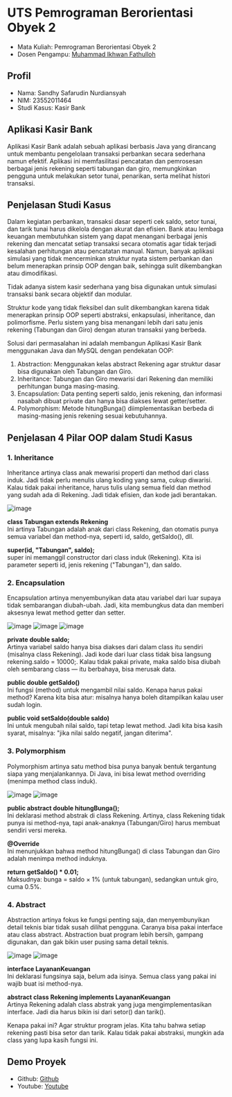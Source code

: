 # UTS Pemrograman Berorientasi Obyek 2
<ul>
  <li>Mata Kuliah: Pemrograman Berorientasi Obyek 2</li>
  <li>Dosen Pengampu: <a href="https://github.com/Muhammad-Ikhwan-Fathulloh">Muhammad Ikhwan Fathulloh</a></li>
</ul>

## Profil
<ul>
  <li>Nama: Sandhy Safarudin Nurdiansyah</li>
  <li>NIM: 23552011464</li>
  <li>Studi Kasus: Kasir Bank</li>
</ul>

## Aplikasi Kasir Bank
<p>Aplikasi Kasir Bank adalah sebuah aplikasi berbasis Java yang dirancang untuk membantu pengelolaan transaksi perbankan secara sederhana namun efektif. Aplikasi ini memfasilitasi pencatatan dan pemrosesan berbagai jenis rekening seperti tabungan dan giro, memungkinkan pengguna untuk melakukan setor tunai, penarikan, serta melihat histori transaksi.</p>

## Penjelasan Studi Kasus
<p>Dalam kegiatan perbankan, transaksi dasar seperti cek saldo, setor tunai, dan tarik tunai harus dikelola dengan akurat dan efisien. Bank atau lembaga keuangan membutuhkan sistem yang dapat menangani berbagai jenis rekening dan mencatat setiap transaksi secara otomatis agar tidak terjadi kesalahan perhitungan atau pencatatan manual. Namun, banyak aplikasi simulasi yang tidak mencerminkan struktur nyata sistem perbankan dan belum menerapkan prinsip OOP dengan baik, sehingga sulit dikembangkan atau dimodifikasi.

Tidak adanya sistem kasir sederhana yang bisa digunakan untuk simulasi transaksi bank secara objektif dan modular.

Struktur kode yang tidak fleksibel dan sulit dikembangkan karena tidak menerapkan prinsip OOP seperti abstraksi, enkapsulasi, inheritance, dan polimorfisme. Perlu sistem yang bisa menangani lebih dari satu jenis rekening (Tabungan dan Giro) dengan aturan transaksi yang berbeda.

Solusi dari permasalahan ini adalah membangun Aplikasi Kasir Bank menggunakan Java dan MySQL dengan pendekatan OOP:
1. Abstraction: Menggunakan kelas abstract Rekening agar struktur dasar bisa digunakan oleh Tabungan dan Giro.
2. Inheritance: Tabungan dan Giro mewarisi dari Rekening dan memiliki perhitungan bunga masing-masing.
3. Encapsulation: Data penting seperti saldo, jenis rekening, dan informasi nasabah dibuat private dan hanya bisa diakses lewat getter/setter.
4. Polymorphism: Metode hitungBunga() diimplementasikan berbeda di masing-masing jenis rekening sesuai kebutuhannya.
</p>

## Penjelasan 4 Pilar OOP dalam Studi Kasus

### 1. Inheritance
<p>Inheritance artinya class anak mewarisi properti dan method dari class induk. Jadi tidak perlu menulis ulang koding yang sama, cukup diwarisi.
Kalau tidak pakai inheritance, harus tulis ulang semua field dan method yang sudah ada di Rekening. Jadi tidak efisien, dan kode jadi berantakan.

![image](https://github.com/user-attachments/assets/980cbfc0-df86-4403-be74-cd7a983ff243)
  
<strong>class Tabungan extends Rekening</strong><br>
Ini artinya Tabungan adalah anak dari class Rekening, dan otomatis punya semua variabel dan method-nya, seperti id, saldo, getSaldo(), dll.

<strong>super(id, "Tabungan", saldo);</strong><br>
super ini memanggil constructor dari class induk (Rekening). Kita isi parameter seperti id, jenis rekening ("Tabungan"), dan saldo.
</p>

### 2. Encapsulation
<p>Encapsulation artinya menyembunyikan data atau variabel dari luar supaya tidak sembarangan diubah-ubah. Jadi, kita membungkus data dan memberi aksesnya lewat method getter dan setter.

![image](https://github.com/user-attachments/assets/53a572f6-e3e2-4cd9-9a28-f91bea75aedc)
![image](https://github.com/user-attachments/assets/61c4164b-3a60-4184-8333-5830b85b4466)
![image](https://github.com/user-attachments/assets/604182b2-58ff-4ba4-bd06-f6594f818fc6)

<strong>private double saldo;</strong><br>
Artinya variabel saldo hanya bisa diakses dari dalam class itu sendiri (misalnya class Rekening). Jadi kode dari luar class tidak bisa langsung rekening.saldo = 10000;.
Kalau tidak pakai private, maka saldo bisa diubah oleh sembarang class — itu berbahaya, bisa merusak data.

<strong>public double getSaldo()</strong><br>
Ini fungsi (method) untuk mengambil nilai saldo. Kenapa harus pakai method? Karena kita bisa atur: misalnya hanya boleh ditampilkan kalau user sudah login.

<strong>public void setSaldo(double saldo)</strong><br>
Ini untuk mengubah nilai saldo, tapi tetap lewat method. Jadi kita bisa kasih syarat, misalnya: "jika nilai saldo negatif, jangan diterima".
</p>

### 3. Polymorphism
<p>Polymorphism artinya satu method bisa punya banyak bentuk tergantung siapa yang menjalankannya. Di Java, ini bisa lewat method overriding (menimpa method class induk).

![image](https://github.com/user-attachments/assets/a40782d3-916c-49e8-95ee-520a4e9854ed)
![image](https://github.com/user-attachments/assets/8713bec4-38f1-4abd-8f7f-02ae62815f25)

<strong>public abstract double hitungBunga();</strong><br>
Ini deklarasi method abstrak di class Rekening. Artinya, class Rekening tidak punya isi method-nya, tapi anak-anaknya (Tabungan/Giro) harus membuat sendiri versi mereka.

<strong>@Override</strong><br>
Ini menunjukkan bahwa method hitungBunga() di class Tabungan dan Giro adalah menimpa method induknya.

<strong>return getSaldo() * 0.01;</strong><br>
Maksudnya: bunga = saldo × 1% (untuk tabungan), sedangkan untuk giro, cuma 0.5%.
</p>

### 4. Abstract
<p>Abstraction artinya fokus ke fungsi penting saja, dan menyembunyikan detail teknis biar tidak susah dilihat pengguna. Caranya bisa pakai interface atau class abstract.
Abstraction buat program lebih bersih, gampang digunakan, dan gak bikin user pusing sama detail teknis.

![image](https://github.com/user-attachments/assets/24595a0e-0c54-4890-8303-09bee9387f02)
![image](https://github.com/user-attachments/assets/56f08641-0763-4e61-bc76-da9b139d6ee8)

<strong>interface LayananKeuangan</strong><br>
Ini deklarasi fungsinya saja, belum ada isinya. Semua class yang pakai ini wajib buat isi method-nya.

<strong>abstract class Rekening implements LayananKeuangan</strong><br>
Artinya Rekening adalah class abstrak yang juga mengimplementasikan interface. Jadi dia harus bikin isi dari setor() dan tarik().

Kenapa pakai ini? Agar struktur program jelas. Kita tahu bahwa setiap rekening pasti bisa setor dan tarik. Kalau tidak pakai abstraksi, mungkin ada class yang lupa kasih fungsi ini.
</p>

## Demo Proyek
<ul>
  <li>Github: <a href="">Github</a></li>
  <li>Youtube: <a href="https://youtu.be/ShblsOBuLzA?feature=shared">Youtube</a></li>
</ul>

